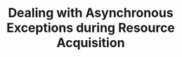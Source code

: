 ---
title: Dealing with Asynchronous Exceptions during Resource Acquisition
url: http://www.well-typed.com/blog/97/
authors:
- Edsko de Vries
- Duncan Coutts
type: article
tags:
- concurrency
- exceptions
doHaskell-type: blog post
dohaskell-year: 2014
---